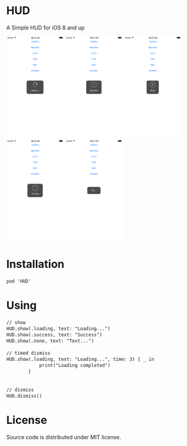 # HUD
A Simple HUD for iOS 8 and up

<img src="https://raw.githubusercontent.com/Chakery/HUD/master/images/loading.png" width="150px" />
<img src="https://raw.githubusercontent.com/Chakery/HUD/master/images/success.png" width="150px" />
<img src="https://raw.githubusercontent.com/Chakery/HUD/master/images/error.png" width="150px" />
<img src="https://raw.githubusercontent.com/Chakery/HUD/master/images/info.png" width="150px" />
<img src="https://raw.githubusercontent.com/Chakery/HUD/master/images/text.png" width="150px" />

# Installation

```
pod 'HUD'
```

# Using

```
// show
HUD.show(.loading, text: "Loading...")
HUD.show(.success, text: "Success")
HUD.show(.none, text: "Text...")

// timed dismiss
HUD.show(.loading, text: "Loading...", time: 3) { _ in
            print("Loading completed")
        }


// dismiss
HUD.dismiss()
```

# License
Source code is distributed under MIT license.